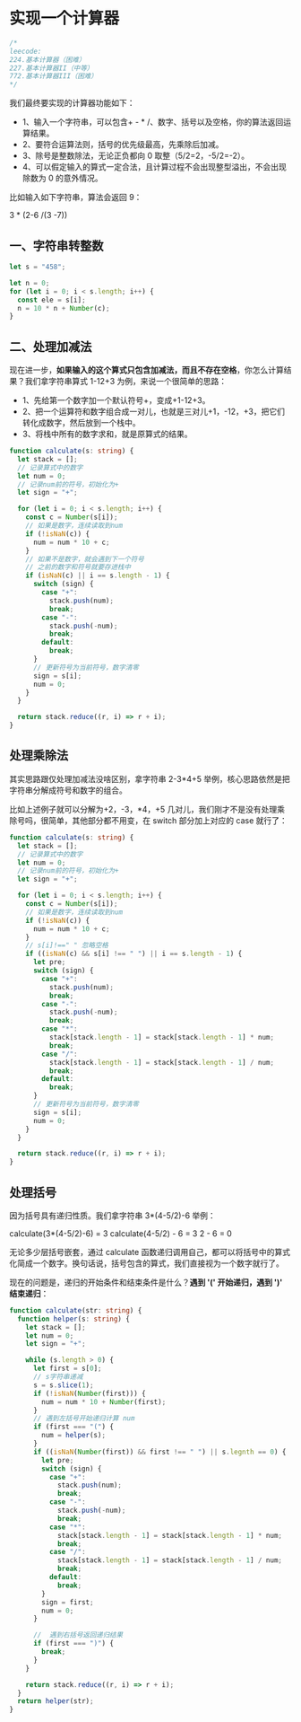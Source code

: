 # 实现一个计算器

```typescript
/*
leecode:
224.基本计算器（困难）
227.基本计算器II（中等）
772.基本计算器III（困难）
*/
```

我们最终要实现的计算器功能如下：

- 1、输入一个字符串，可以包含+ - \* /、数字、括号以及空格，你的算法返回运算结果。
- 2、要符合运算法则，括号的优先级最高，先乘除后加减。
- 3、除号是整数除法，无论正负都向 0 取整（5/2=2，-5/2=-2）。
- 4、可以假定输入的算式一定合法，且计算过程不会出现整型溢出，不会出现除数为 0 的意外情况。

比如输入如下字符串，算法会返回 9：

3 \* (2-6 /(3 -7))

## 一、字符串转整数

```typescript
let s = "458";

let n = 0;
for (let i = 0; i < s.length; i++) {
  const ele = s[i];
  n = 10 * n + Number(c);
}
```

## 二、处理加减法

现在进一步，**如果输入的这个算式只包含加减法，而且不存在空格**，你怎么计算结果？我们拿字符串算式 1-12+3 为例，来说一个很简单的思路：

- 1、先给第一个数字加一个默认符号+，变成+1-12+3。
- 2、把一个运算符和数字组合成一对儿，也就是三对儿+1，-12，+3，把它们转化成数字，然后放到一个栈中。
- 3、将栈中所有的数字求和，就是原算式的结果。

```typescript
function calculate(s: string) {
  let stack = [];
  // 记录算式中的数字
  let num = 0;
  // 记录num前的符号，初始化为+
  let sign = "+";

  for (let i = 0; i < s.length; i++) {
    const c = Number(s[i]);
    // 如果是数字，连续读取到num
    if (!isNaN(c)) {
      num = num * 10 + c;
    }
    // 如果不是数字，就会遇到下一个符号
    // 之前的数字和符号就要存进栈中
    if (isNaN(c) || i == s.length - 1) {
      switch (sign) {
        case "+":
          stack.push(num);
          break;
        case "-":
          stack.push(-num);
          break;
        default:
          break;
      }
      // 更新符号为当前符号，数字清零
      sign = s[i];
      num = 0;
    }
  }

  return stack.reduce((r, i) => r + i);
}
```

## 处理乘除法

其实思路跟仅处理加减法没啥区别，拿字符串 2-3\*4+5 举例，核心思路依然是把字符串分解成符号和数字的组合。

比如上述例子就可以分解为+2，-3，\*4，+5 几对儿，我们刚才不是没有处理乘除号吗，很简单，其他部分都不用变，在 switch 部分加上对应的 case 就行了：

```typescript
function calculate(s: string) {
  let stack = [];
  // 记录算式中的数字
  let num = 0;
  // 记录num前的符号，初始化为+
  let sign = "+";

  for (let i = 0; i < s.length; i++) {
    const c = Number(s[i]);
    // 如果是数字，连续读取到num
    if (!isNaN(c)) {
      num = num * 10 + c;
    }
    // s[i]!==" " 忽略空格
    if ((isNaN(c) && s[i] !== " ") || i == s.length - 1) {
      let pre;
      switch (sign) {
        case "+":
          stack.push(num);
          break;
        case "-":
          stack.push(-num);
          break;
        case "*":
          stack[stack.length - 1] = stack[stack.length - 1] * num;
          break;
        case "/":
          stack[stack.length - 1] = stack[stack.length - 1] / num;
          break;
        default:
          break;
      }
      // 更新符号为当前符号，数字清零
      sign = s[i];
      num = 0;
    }
  }

  return stack.reduce((r, i) => r + i);
}
```

## 处理括号

因为括号具有递归性质。我们拿字符串 3\*(4-5/2)-6 举例：

calculate(3\*(4-5/2)-6) = 3 calculate(4-5/2) - 6 = 3 2 - 6 = 0

无论多少层括号嵌套，通过 calculate 函数递归调用自己，都可以将括号中的算式化简成一个数字。换句话说，括号包含的算式，我们直接视为一个数字就行了。

现在的问题是，递归的开始条件和结束条件是什么？**遇到 '(' 开始递归，遇到 ')' 结束递归**：

```typescript
function calculate(str: string) {
  function helper(s: string) {
    let stack = [];
    let num = 0;
    let sign = "+";

    while (s.length > 0) {
      let first = s[0];
      // s字符串递减
      s = s.slice(1);
      if (!isNaN(Number(first))) {
        num = num * 10 + Number(first);
      }
      // 遇到左括号开始递归计算 num
      if (first === "(") {
        num = helper(s);
      }
      if ((isNaN(Number(first)) && first !== " ") || s.legnth == 0) {
        let pre;
        switch (sign) {
          case "+":
            stack.push(num);
            break;
          case "-":
            stack.push(-num);
            break;
          case "*":
            stack[stack.length - 1] = stack[stack.length - 1] * num;
            break;
          case "/":
            stack[stack.length - 1] = stack[stack.length - 1] / num;
            break;
          default:
            break;
        }
        sign = first;
        num = 0;
      }

      //  遇到右括号返回递归结果
      if (first === ")") {
        break;
      }
    }

    return stack.reduce((r, i) => r + i);
  }
  return helper(str);
}
```
